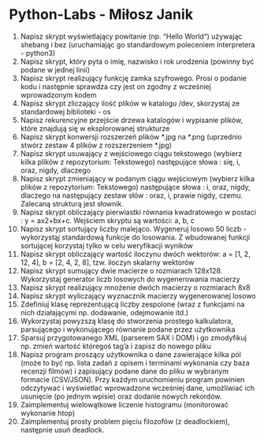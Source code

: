 # Python-Labs - Miłosz Janik

1. Napisz skrypt wyświetlający powitanie (np. “Hello World“) używając shebang i bez (uruchamiając go standardowym poleceniem interpretera - python3)
2. Napisz skrypt, który pyta o imię, nazwisko i rok urodzenia (powinny być podane w jednej linii)
3. Napisz skrypt realizujący funkcję zamka szyfrowego. Prosi o podanie kodu i następnie sprawdza czy jest on zgodny z wcześniej wprowadzonym kodem
4. Napisz skrypt zliczający ilość plików w katalogu /dev, skorzystaj ze standardowej biblioteki - os
5. Napisz rekurencyjne przejście drzewa katalogów i wypisanie plików, które znajdują się w eksplorowanej strukturze
6. Napisz skrypt konwersji rozszerzeń plików *.jpg na *.png (uprzednio stwórz zestaw 4 plików z rozszerzeniem *.jpg)
7. Napisz skrypt usuwający z wejściowego ciągu tekstowego (wybierz kilka plików z repozytorium: Tekstowego) następujące słowa : się, i, oraz, nigdy, dlaczego
8. Napisz skrypt zmieniający w podanym ciągu wejściowym (wybierz kilka plików z repozytorium: Tekstowego) następujące słowa : i, oraz, nigdy, dlaczego na następujący zestaw słów : oraz, i, prawie nigdy, czemu. Zalecaną strukturą jest słownik.
9. Napisz skrypt obliczający pierwiastki równania kwadratowego w postaci : y = ax2+bx+c. Wejściem skryptu są wartości: a, b, c
10. Napisz skrypt sortujący liczby malejąco. Wygeneruj losowo 50 liczb - wykorzystąj standardową funkcje do losowania. Z wbudowanej funkcji sortującej korzystaj tylko w celu weryfikacji wyników
11. Napisz skrypt obliczający wartość iloczynu dwóch wektorów: a = [1, 2, 12, 4], b = [2, 4, 2, 8], tzw. iloczyn skalarny wektorów
12. Napisz skrypt sumujący dwie macierze o rozmiarach 128x128. Wykorzystaj generator liczb losowych do wygenerowania macierzy
13. Napisz skrypt realizujący mnożenie dwóch macierzy o rozmiarach 8x8
14. Napisz skrypt wyliczający wyznacznik macierzy wygenerowanej losowo
15. Zdefiniuj klasę reprezentującą liczby zespolone (wraz z funkcjami na nich działającymi np. dodawanie, odejmowanie itd.)
16. Wykorzystaj powyzszą klasę do stworzenia prostego kalkulatora, parsującego i wykonującego równanie podane przez użytkownika
17. Sparsuj przygotowanego XML (parserem SAX i DOM) i go zmodyfikuj np. zmień wartość któregoś tag’a i zapisz do nowego pliku
18. Napisz program proszący użytkownika o dane zawierające kilka pól (może to być np. lista zadań z opisem i terminami wykonania czy baza recenzji filmów) i zapisujący podane dane do pliku w wybranym formacie (CSV/JSON). Przy każdym uruchomieniu program powinien odczytywać i wyświetlać wprowadzone wcześniej dane, umożliwiać ich usunięcie (po jednym wpisie) oraz dodanie nowych rekordów.
19. Zaimplementuj wielowątkowe liczenie histogramu (monitorować wykonanie htop)
20. Zaimplementuj prosty problem pięciu filozofów (z deadlockiem), następnie usuń deadlock.


